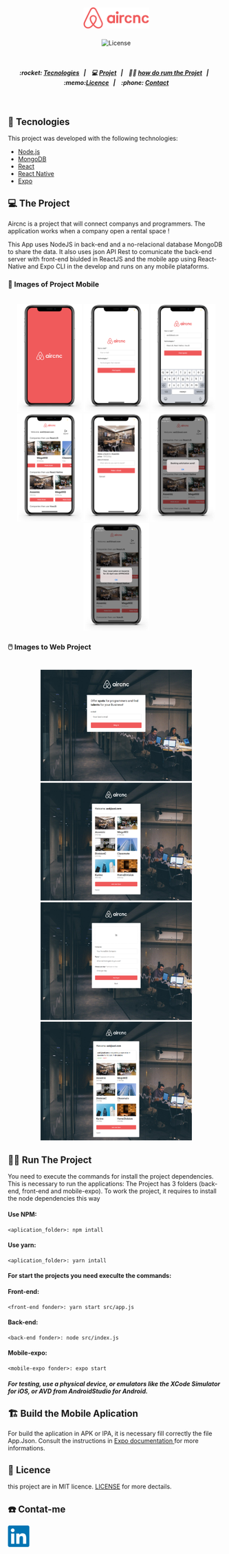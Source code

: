 <h1 align="center">
  <img src="https://github.com/agricio/Aircnc/blob/master/gitAssets/logo.png" width=30% />
</h1>
<p align="center" >
  <img alt="License" src="https://img.shields.io/badge/license-MIT-brightgreen">
</p>

</br>
<h5 align="center">
  :rocket: <a href="#rocket-tecnologias">Tecnologies</a>&nbsp;&nbsp;&nbsp;|&nbsp;&nbsp;&nbsp;
  💻 <a href="#-projeto">Projet</a>&nbsp;&nbsp;&nbsp;|&nbsp;&nbsp;&nbsp;    
  👨‍🏫 <a href="#-executando">how do rum the Projet</a>&nbsp;&nbsp;&nbsp;|&nbsp;&nbsp;&nbsp;
  :memo:<a href="#memo-licença">Licence</a>&nbsp;&nbsp;&nbsp;|&nbsp;&nbsp;&nbsp;
  :phone: <a href="#phone-contato">Contact</a>
</h5>

 </br>
 
## :rocket: Tecnologies

This project was developed with the following technologies:

- [Node.js](https://nodejs.org/en/) 
- [MongoDB](https://www.mongodb.com/)
- [React](https://reactjs.org)
- [React Native](https://facebook.github.io/react-native/)
- [Expo](https://expo.io/)

## 💻 The Project

Aircnc is a project that will connect companys and programmers. The application works when a company open a rental space !

This App uses NodeJS in back-end and a no-relacional database MongoDB to share the data. It also uses json API Rest to comunicate the back-end server with front-end biulded in ReactJS and the mobile app using React-Native and Expo CLI in the develop and runs on any mobile plataforms.    


<h3> 📱 Images of Project Mobile </br> </br>
  <p  align="center">
    <img src="https://github.com/agricio/Aircnc/blob/master/gitAssets/mobile00.png" width=30% />
    <img src="https://github.com/agricio/Aircnc/blob/master/gitAssets/mobile01.png" width=30% />
    <img src="https://github.com/agricio/Aircnc/blob/master/gitAssets/mobile02.png" width=30% />
    <img src="https://github.com/agricio/Aircnc/blob/master/gitAssets/mobile03.png" width=30% />
    <img src="https://github.com/agricio/Aircnc/blob/master/gitAssets/mobile04.png" width=30% />
    <img src="https://github.com/agricio/Aircnc/blob/master/gitAssets/mobile06.png" width=30% />
    <img src="https://github.com/agricio/Aircnc/blob/master/gitAssets/mobile05.png" width=30% />
  </p>
 </h3>
 <h3> 🖱️ Images to Web Project </br> </br>
  <p  align="center">
    <img src=https://github.com/agricio/Aircnc/blob/master/gitAssets/web01.png width=70% />
    <img src=https://github.com/agricio/Aircnc/blob/master/gitAssets/web02.png width=70% />
    <img src=https://github.com/agricio/Aircnc/blob/master/gitAssets/web03.png width=70% />
    <img src=https://github.com/agricio/Aircnc/blob/master/gitAssets/web04.png width=70% />
  </p>
 </h3>

## 👨‍🏫 Run The Project

You need to execute the commands for install the project dependencies. This is necessary to run the applications: The Project has 3 folders (back-end, front-end and mobile-expo). To work the project, it requires to install the node dependencies this way

<h4> Use NPM: </h4>

````
<aplication_folder>: npm intall
````
<h4> Use yarn: </h4>

````
<aplication_folder>: yarn intall
````

<h4> For start the projects you need execulte the commands: </h4>

<h4> Front-end: </h4>

````
<front-end fonder>: yarn start src/app.js
````

<h4> Back-end: </h4>

````
<back-end fonder>: node src/index.js
````

<h4> Mobile-expo: </h4>

````
<mobile-expo fonder>: expo start
````

<h5> 
For testing, use a physical device, or emulators like the XCode Simulator for iOS, or AVD from AndroidStudio for Android. 
</h5>

## 🏗️ Build the Mobile Aplication
  
For build the aplication in APK or IPA, it is necessary fill correctly the file App.Json. Consult the instructions in <a href="https://docs.expo.io/versions/latest/distribution/building-standalone-apps/">Expo documentation </a> for more informations.

## :memo: Licence

this project are in MIT licence. [LICENSE](LICENSE.md) for more dectails.

 ## :phone: Contat-me
 
  <p>
    <a href="https://www.linkedin.com/in/agr%C3%ADcio-neto-20a62913b/">
      <img src="https://github.com/agricio/FinDev/blob/master/assets/LinkedIn_logo.png?raw=true" width=50px/> 
      </a>
  </p>
